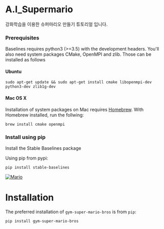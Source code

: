 # A.I_Supermario
강화학습을 이용한 슈퍼마리오 만들기 튜토리얼 입니다. 







### Prerequisites

Baselines requires python3 (>=3.5) with the development headers. You'll also need system packages CMake, OpenMPI and zlib. Those can be installed as follows

#### Ubuntu

```
sudo apt-get update && sudo apt-get install cmake libopenmpi-dev python3-dev zlib1g-dev
```

#### Mac OS X

Installation of system packages on Mac requires [Homebrew](https://brew.sh/). With Homebrew installed, run the follwing:

```
brew install cmake openmpi
```

### Install using pip

Install the Stable Baselines package

Using pip from pypi:

```
pip install stable-baselines
```

[![Mario](https://user-images.githubusercontent.com/2184469/40949613-7542733a-6834-11e8-895b-ce1cc3af9dbb.gif)](https://user-images.githubusercontent.com/2184469/40949613-7542733a-6834-11e8-895b-ce1cc3af9dbb.gif)



# Installation

The preferred installation of `gym-super-mario-bros` is from `pip`:

```
pip install gym-super-mario-bros
```

